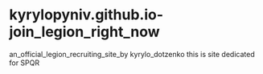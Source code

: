 # kyrylopyniv.github.io-join_legion_right_now

an_official_legion_recruiting_site_by kyrylo_dotzenko
this is site dedicated for SPQR 

